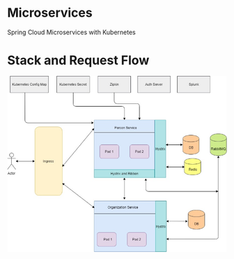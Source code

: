 # Microservices

Spring Cloud Microservices with Kubernetes

# Stack and Request Flow
![Screenshot](/common-config/Stack.jpg)



